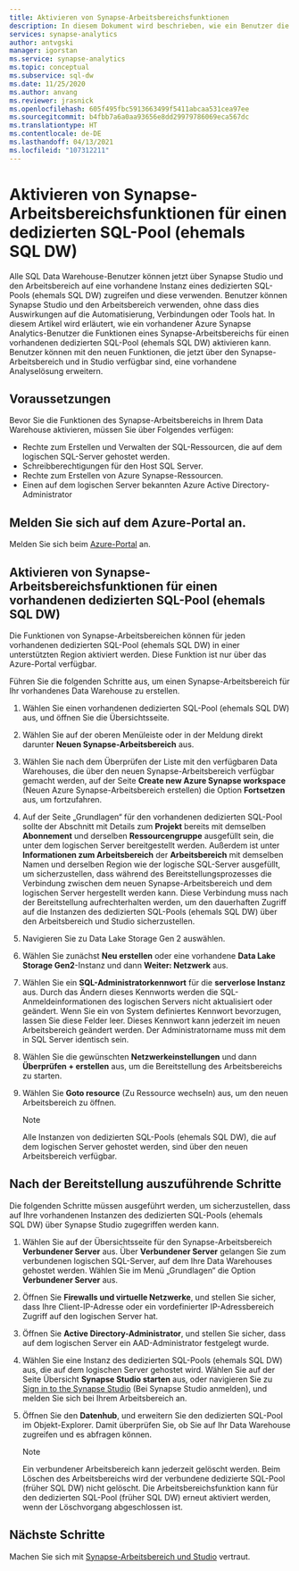 ```yaml
---
title: Aktivieren von Synapse-Arbeitsbereichsfunktionen
description: In diesem Dokument wird beschrieben, wie ein Benutzer die Funktionen eines Synapse-Arbeitsbereichs in einem vorhandenen dedizierten SQL-Pool (ehemals SQL DW) aktivieren kann.
services: synapse-analytics
author: antvgski
manager: igorstan
ms.service: synapse-analytics
ms.topic: conceptual
ms.subservice: sql-dw
ms.date: 11/25/2020
ms.author: anvang
ms.reviewer: jrasnick
ms.openlocfilehash: 605f495fbc5913663499f5411abcaa531cea97ee
ms.sourcegitcommit: b4fbb7a6a0aa93656e8dd29979786069eca567dc
ms.translationtype: HT
ms.contentlocale: de-DE
ms.lasthandoff: 04/13/2021
ms.locfileid: "107312211"
---
```

# <a name="enabling-synapse-workspace-features-for-a-dedicated-sql-pool-formerly-sql-dw"></a>Aktivieren von Synapse-Arbeitsbereichsfunktionen für einen dedizierten SQL-Pool (ehemals SQL DW)

Alle SQL Data Warehouse-Benutzer können jetzt über Synapse Studio und den Arbeitsbereich auf eine vorhandene Instanz eines dedizierten SQL-Pools (ehemals SQL DW) zugreifen und diese verwenden. Benutzer können Synapse Studio und den Arbeitsbereich verwenden, ohne dass dies Auswirkungen auf die Automatisierung, Verbindungen oder Tools hat. In diesem Artikel wird erläutert, wie ein vorhandener Azure Synapse Analytics-Benutzer die Funktionen eines Synapse-Arbeitsbereichs für einen vorhandenen dedizierten SQL-Pool (ehemals SQL DW) aktivieren kann. Benutzer können mit den neuen Funktionen, die jetzt über den Synapse-Arbeitsbereich und in Studio verfügbar sind, eine vorhandene Analyselösung erweitern.   

## <a name="prerequisites"></a>Voraussetzungen
Bevor Sie die Funktionen des Synapse-Arbeitsbereichs in Ihrem Data Warehouse aktivieren, müssen Sie über Folgendes verfügen:
- Rechte zum Erstellen und Verwalten der SQL-Ressourcen, die auf dem logischen SQL-Server gehostet werden.
- Schreibberechtigungen für den Host SQL Server. 
- Rechte zum Erstellen von Azure Synapse-Ressourcen.
- Einen auf dem logischen Server bekannten Azure Active Directory-Administrator

## <a name="sign-in-to-the-azure-portal"></a>Melden Sie sich auf dem Azure-Portal an.

Melden Sie sich beim [Azure-Portal](https://portal.azure.com/) an.

## <a name="enabling-synapse-workspace-features-for-an-existing-dedicated-sql-pool-formerly-sql-dw"></a>Aktivieren von Synapse-Arbeitsbereichsfunktionen für einen vorhandenen dedizierten SQL-Pool (ehemals SQL DW)

Die Funktionen von Synapse-Arbeitsbereichen können für jeden vorhandenen dedizierten SQL-Pool (ehemals SQL DW) in einer unterstützten Region aktiviert werden. Diese Funktion ist nur über das Azure-Portal verfügbar.

Führen Sie die folgenden Schritte aus, um einen Synapse-Arbeitsbereich für Ihr vorhandenes Data Warehouse zu erstellen.
1. Wählen Sie einen vorhandenen dedizierten SQL-Pool (ehemals SQL DW) aus, und öffnen Sie die Übersichtsseite.
2. Wählen Sie auf der oberen Menüleiste oder in der Meldung direkt darunter **Neuen Synapse-Arbeitsbereich** aus.
3. Wählen Sie nach dem Überprüfen der Liste mit den verfügbaren Data Warehouses, die über den neuen Synapse-Arbeitsbereich verfügbar gemacht werden, auf der Seite **Create new Azure Synapse workspace** (Neuen Azure Synapse-Arbeitsbereich erstellen) die Option **Fortsetzen** aus, um fortzufahren.
4. Auf der Seite „Grundlagen“ für den vorhandenen dedizierten SQL-Pool sollte der Abschnitt mit Details zum **Projekt** bereits mit demselben **Abonnement** und derselben **Ressourcengruppe** ausgefüllt sein, die unter dem logischen Server bereitgestellt werden. Außerdem ist unter **Informationen zum Arbeitsbereich** der **Arbeitsbereich** mit demselben Namen und derselben Region wie der logische SQL-Server ausgefüllt, um sicherzustellen, dass während des Bereitstellungsprozesses die Verbindung zwischen dem neuen Synapse-Arbeitsbereich und dem logischen Server hergestellt werden kann. Diese Verbindung muss nach der Bereitstellung aufrechterhalten werden, um den dauerhaften Zugriff auf die Instanzen des dedizierten SQL-Pools (ehemals SQL DW) über den Arbeitsbereich und Studio sicherzustellen.
5. Navigieren Sie zu Data Lake Storage Gen 2 auswählen.
6. Wählen Sie zunächst **Neu erstellen** oder eine vorhandene **Data Lake Storage Gen2**-Instanz und dann **Weiter: Netzwerk** aus.
7. Wählen Sie ein **SQL-Administratorkennwort** für die **serverlose Instanz** aus. Durch das Ändern dieses Kennworts werden die SQL-Anmeldeinformationen des logischen Servers nicht aktualisiert oder geändert. Wenn Sie ein von System definiertes Kennwort bevorzugen, lassen Sie diese Felder leer. Dieses Kennwort kann jederzeit im neuen Arbeitsbereich geändert werden. Der Administratorname muss mit dem in SQL Server identisch sein.
8. Wählen Sie die gewünschten **Netzwerkeinstellungen** und dann **Überprüfen + erstellen** aus, um die Bereitstellung des Arbeitsbereichs zu starten.
9. Wählen Sie **Goto resource** (Zu Ressource wechseln) aus, um den neuen Arbeitsbereich zu öffnen.

    > [!NOTE]
    > Alle Instanzen von dedizierten SQL-Pools (ehemals SQL DW), die auf dem logischen Server gehostet werden, sind über den neuen Arbeitsbereich verfügbar.

## <a name="post-provisioning-steps"></a>Nach der Bereitstellung auszuführende Schritte
Die folgenden Schritte müssen ausgeführt werden, um sicherzustellen, dass auf Ihre vorhandenen Instanzen des dedizierten SQL-Pools (ehemals SQL DW) über Synapse Studio zugegriffen werden kann.
1. Wählen Sie auf der Übersichtsseite für den Synapse-Arbeitsbereich **Verbundener Server** aus. Über **Verbundener Server** gelangen Sie zum verbundenen logischen SQL-Server, auf dem Ihre Data Warehouses gehostet werden. Wählen Sie im Menü „Grundlagen“ die Option **Verbundener Server** aus.
2. Öffnen Sie **Firewalls und virtuelle Netzwerke**, und stellen Sie sicher, dass Ihre Client-IP-Adresse oder ein vordefinierter IP-Adressbereich Zugriff auf den logischen Server hat.
3. Öffnen Sie **Active Directory-Administrator**, und stellen Sie sicher, dass auf dem logischen Server ein AAD-Administrator festgelegt wurde.
4. Wählen Sie eine Instanz des dedizierten SQL-Pools (ehemals SQL DW) aus, die auf dem logischen Server gehostet wird. Wählen Sie auf der Seite Übersicht **Synapse Studio starten** aus, oder navigieren Sie zu [Sign in to the Synapse Studio](https://web.azuresynapse.net) (Bei Synapse Studio anmelden), und melden Sie sich bei Ihrem Arbeitsbereich an.

5. Öffnen Sie den **Datenhub**, und erweitern Sie den dedizierten SQL-Pool im Objekt-Explorer. Damit überprüfen Sie, ob Sie auf Ihr Data Warehouse zugreifen und es abfragen können.

    > [!NOTE] 
    > Ein verbundener Arbeitsbereich kann jederzeit gelöscht werden. Beim Löschen des Arbeitsbereichs wird der verbundene dedizierte SQL-Pool (früher SQL DW) nicht gelöscht. Die Arbeitsbereichsfunktion kann für den dedizierten SQL-Pool (früher SQL DW) erneut aktiviert werden, wenn der Löschvorgang abgeschlossen ist.

## <a name="next-steps"></a>Nächste Schritte
Machen Sie sich mit [Synapse-Arbeitsbereich und Studio](../get-started.md) vertraut.
